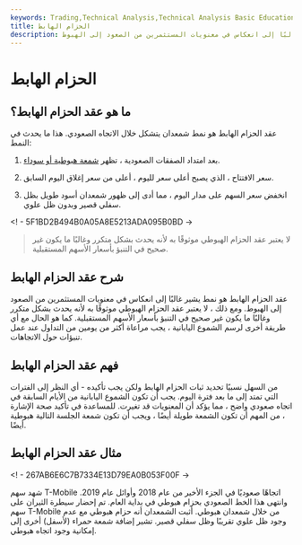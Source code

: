 ```yaml
---
keywords: Trading,Technical Analysis,Technical Analysis Basic Education
title: الحزام الهابط
description: عقد الحزام الهابط هو نمط يشير غالبًا إلى انعكاس في معنويات المستثمرين من الصعود إلى الهبوط.
---
```


# الحزام الهابط
## ما هو عقد الحزام الهابط؟

عقد الحزام الهابط هو نمط شمعدان يتشكل خلال الاتجاه الصعودي. هذا ما يحدث في النمط:

1. بعد امتداد الصفقات الصعودية ، تظهر [شمعة هبوطية أو سوداء](/candlestick).

1. سعر الافتتاح ، الذي يصبح أعلى سعر لليوم ، أعلى من سعر إغلاق اليوم السابق.

1. انخفض سعر السهم على مدار اليوم ، مما أدى إلى ظهور شمعدان أسود طويل بظل سفلي قصير وبدون ظل علوي.

<! - 5F1BD2B494B0A05A8E5213ADA095B0BD ->

> لا يعتبر عقد الحزام الهبوطي موثوقًا به لأنه يحدث بشكل متكرر وغالبًا ما يكون غير صحيح في التنبؤ بأسعار الأسهم المستقبلية.

>

## شرح عقد الحزام الهابط

عقد الحزام الهابط هو نمط يشير غالبًا إلى انعكاس في معنويات المستثمرين من الصعود إلى الهبوط. ومع ذلك ، لا يعتبر عقد الحزام الهبوطي موثوقًا به لأنه يحدث بشكل متكرر وغالبًا ما يكون غير صحيح في التنبؤ بأسعار الأسهم المستقبلية. كما هو الحال مع أي طريقة أخرى لرسم الشموع اليابانية ، يجب مراعاة أكثر من يومين من التداول عند عمل تنبؤات حول الاتجاهات.

## فهم عقد الحزام الهابط

من السهل نسبيًا تحديد ثبات الحزام الهابط ولكن يجب تأكيده - أي النظر إلى الفترات التي تمتد إلى ما بعد فترة اليوم. يجب أن تكون الشموع اليابانية من الأيام السابقة في اتجاه صعودي واضح ، مما يؤكد أن المعنويات قد تغيرت. للمساعدة في تأكيد صحة الإشارة ، من المهم أن تكون الشمعة طويلة أيضًا ، ويجب أن تكون شمعة الجلسة التالية هبوطية أيضًا.

## مثال عقد الحزام الهابط

<! - 267AB6E6C7B7334E13D79EA0B053F00F ->

شهد سهم T-Mobile اتجاهًا صعوديًا في الجزء الأخير من عام 2018 وأوائل عام 2019. وانتهى هذا الخط الصعودي بحزام هبوطي في بداية العام. تم إحضار سيطرة الثيران على سهم T-Mobile من خلال شمعدان هبوطي. أثبت الشمعدان أنه حزام هبوطي مع عدم وجود ظل علوي تقريبًا وظل سفلي قصير. تشير إضافة شمعة حمراء (لأسفل) أخرى إلى إمكانية وجود اتجاه هبوطي.

